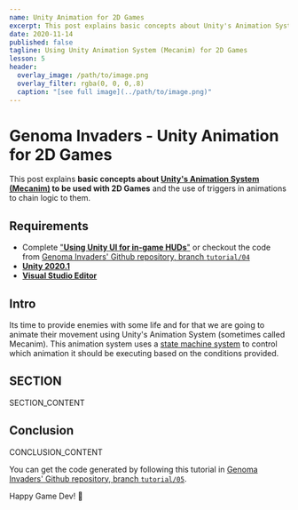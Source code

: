 ```yaml
---
name: Unity Animation for 2D Games
excerpt: This post explains basic concepts about Unity's Animation System (Mecanim) to be used with 2D Games and the use of triggers in animations to chain logic to them.
date: 2020-11-14
published: false
tagline: Using Unity Animation System (Mecanim) for 2D Games
lesson: 5
header:
  overlay_image: /path/to/image.png
  overlay_filter: rgba(0, 0, 0,.8)
  caption: "[see full image](../path/to/image.png)"
---
```



# Genoma Invaders - Unity Animation for 2D Games

This post explains **basic concepts about [Unity's Animation System (Mecanim)](https://docs.unity3d.com/2020.1/Documentation/Manual/AnimationOverview.html) to be used with 2D Games** and the use of triggers in animations to chain logic to them.


## Requirements

- Complete ["**Using Unity UI for in-game HUDs**"](../_tutorials/04-using-unity-ui-for-in-game-huds.md) or checkout the code from [Genoma Invaders' Github repository, branch `tutorial/04`](https://github.com/GenomaGames/genoma-invaders/tree/tutorial/04)
- [**Unity 2020.1**](https://store.unity.com/download?ref=personal)
- [**Visual Studio Editor**](https://visualstudio.microsoft.com/vs/)


## Intro

Its time to provide enemies with some life and for that we are going to animate their movement using Unity's Animation System (sometimes called Mecanim). This animation system uses a [state machine system](https://en.wikipedia.org/wiki/Finite-state_machine) to control which animation it should be executing based on the conditions provided.


## SECTION

SECTION_CONTENT


## Conclusion

CONCLUSION_CONTENT


You can get the code generated by following this tutorial in [Genoma Invaders' Github repository, branch `tutorial/05`](https://github.com/GenomaGames/genoma-invaders/tree/tutorial/05).

Happy Game Dev! :space_invader: